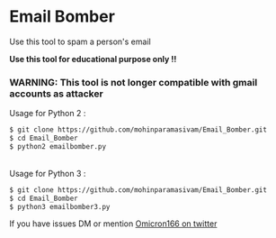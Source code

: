 # Email Bomber

Use this tool to spam a person's email

<b> Use this tool for educational purpose only !! </b>

<h3> WARNING: This tool is not longer compatible with gmail accounts as attacker</h3>


Usage for Python 2 : 
```bash
$ git clone https://github.com/mohinparamasivam/Email_Bomber.git
$ cd Email_Bomber
$ python2 emailbomber.py
```

</br>Usage for Python 3 : 
```bash
$ git clone https://github.com/mohinparamasivam/Email_Bomber.git
$ cd Email_Bomber
$ python3 emailbomber3.py
```

If you have issues DM or mention [Omicron166 on twitter](https://twitter.com/omicron166)
